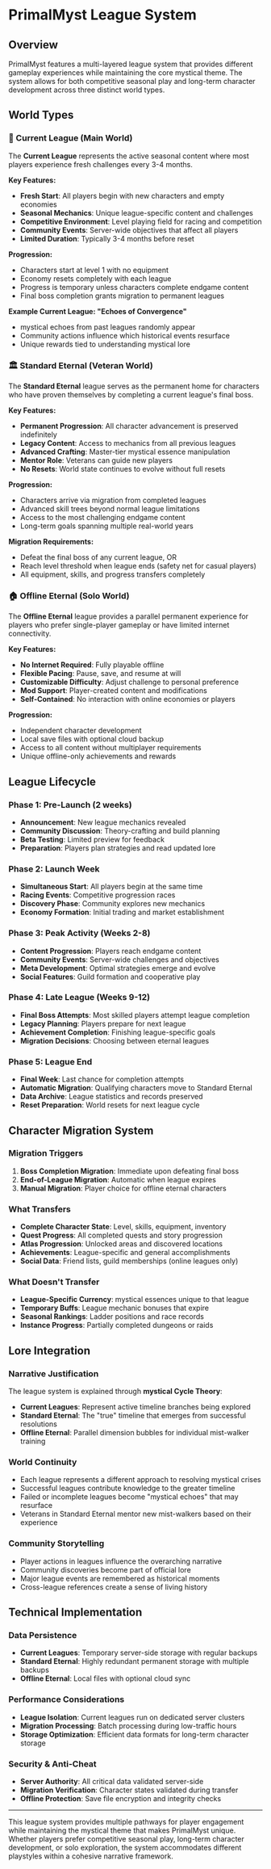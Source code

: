 # PrimalMyst League System

## Overview

PrimalMyst features a multi-layered league system that provides different gameplay experiences while maintaining the core mystical theme. The system allows for both competitive seasonal play and long-term character development across three distinct world types.

## World Types

### 🔄 Current League (Main World)
The **Current League** represents the active seasonal content where most players experience fresh challenges every 3-4 months.

**Key Features:**
- **Fresh Start**: All players begin with new characters and empty economies
- **Seasonal Mechanics**: Unique league-specific content and challenges
- **Competitive Environment**: Level playing field for racing and competition
- **Community Events**: Server-wide objectives that affect all players
- **Limited Duration**: Typically 3-4 months before reset

**Progression:**
- Characters start at level 1 with no equipment
- Economy resets completely with each league
- Progress is temporary unless characters complete endgame content
- Final boss completion grants migration to permanent leagues

**Example Current League: "Echoes of Convergence"**
- mystical echoes from past leagues randomly appear
- Community actions influence which historical events resurface
- Unique rewards tied to understanding mystical lore

### 🏛️ Standard Eternal (Veteran World)
The **Standard Eternal** league serves as the permanent home for characters who have proven themselves by completing a current league's final boss.

**Key Features:**
- **Permanent Progression**: All character advancement is preserved indefinitely
- **Legacy Content**: Access to mechanics from all previous leagues
- **Advanced Crafting**: Master-tier mystical essence manipulation
- **Mentor Role**: Veterans can guide new players
- **No Resets**: World state continues to evolve without full resets

**Progression:**
- Characters arrive via migration from completed leagues
- Advanced skill trees beyond normal league limitations
- Access to the most challenging endgame content
- Long-term goals spanning multiple real-world years

**Migration Requirements:**
- Defeat the final boss of any current league, OR
- Reach level threshold when league ends (safety net for casual players)
- All equipment, skills, and progress transfers completely

### 🏠 Offline Eternal (Solo World)
The **Offline Eternal** league provides a parallel permanent experience for players who prefer single-player gameplay or have limited internet connectivity.

**Key Features:**
- **No Internet Required**: Fully playable offline
- **Flexible Pacing**: Pause, save, and resume at will
- **Customizable Difficulty**: Adjust challenge to personal preference
- **Mod Support**: Player-created content and modifications
- **Self-Contained**: No interaction with online economies or players

**Progression:**
- Independent character development
- Local save files with optional cloud backup
- Access to all content without multiplayer requirements
- Unique offline-only achievements and rewards

## League Lifecycle

### Phase 1: Pre-Launch (2 weeks)
- **Announcement**: New league mechanics revealed
- **Community Discussion**: Theory-crafting and build planning
- **Beta Testing**: Limited preview for feedback
- **Preparation**: Players plan strategies and read updated lore

### Phase 2: Launch Week
- **Simultaneous Start**: All players begin at the same time
- **Racing Events**: Competitive progression races
- **Discovery Phase**: Community explores new mechanics
- **Economy Formation**: Initial trading and market establishment

### Phase 3: Peak Activity (Weeks 2-8)
- **Content Progression**: Players reach endgame content
- **Community Events**: Server-wide challenges and objectives
- **Meta Development**: Optimal strategies emerge and evolve
- **Social Features**: Guild formation and cooperative play

### Phase 4: Late League (Weeks 9-12)
- **Final Boss Attempts**: Most skilled players attempt league completion
- **Legacy Planning**: Players prepare for next league
- **Achievement Completion**: Finishing league-specific goals
- **Migration Decisions**: Choosing between eternal leagues

### Phase 5: League End
- **Final Week**: Last chance for completion attempts
- **Automatic Migration**: Qualifying characters move to Standard Eternal
- **Data Archive**: League statistics and records preserved
- **Reset Preparation**: World resets for next league cycle

## Character Migration System

### Migration Triggers
1. **Boss Completion Migration**: Immediate upon defeating final boss
2. **End-of-League Migration**: Automatic when league expires
3. **Manual Migration**: Player choice for offline eternal characters

### What Transfers
- **Complete Character State**: Level, skills, equipment, inventory
- **Quest Progress**: All completed quests and story progression
- **Atlas Progression**: Unlocked areas and discovered locations
- **Achievements**: League-specific and general accomplishments
- **Social Data**: Friend lists, guild memberships (online leagues only)

### What Doesn't Transfer
- **League-Specific Currency**: mystical essences unique to that league
- **Temporary Buffs**: League mechanic bonuses that expire
- **Seasonal Rankings**: Ladder positions and race records
- **Instance Progress**: Partially completed dungeons or raids

## Lore Integration

### Narrative Justification
The league system is explained through **mystical Cycle Theory**:

- **Current Leagues**: Represent active timeline branches being explored
- **Standard Eternal**: The "true" timeline that emerges from successful resolutions
- **Offline Eternal**: Parallel dimension bubbles for individual mist-walker training

### World Continuity
- Each league represents a different approach to resolving mystical crises
- Successful leagues contribute knowledge to the greater timeline
- Failed or incomplete leagues become "mystical echoes" that may resurface
- Veterans in Standard Eternal mentor new mist-walkers based on their experience

### Community Storytelling
- Player actions in leagues influence the overarching narrative
- Community discoveries become part of official lore
- Major league events are remembered as historical moments
- Cross-league references create a sense of living history

## Technical Implementation

### Data Persistence
- **Current Leagues**: Temporary server-side storage with regular backups
- **Standard Eternal**: Highly redundant permanent storage with multiple backups  
- **Offline Eternal**: Local files with optional cloud sync

### Performance Considerations
- **League Isolation**: Current leagues run on dedicated server clusters
- **Migration Processing**: Batch processing during low-traffic hours
- **Storage Optimization**: Efficient data formats for long-term character storage

### Security & Anti-Cheat
- **Server Authority**: All critical data validated server-side
- **Migration Verification**: Character states validated during transfer
- **Offline Protection**: Save file encryption and integrity checks

---

This league system provides multiple pathways for player engagement while maintaining the mystical theme that makes PrimalMyst unique. Whether players prefer competitive seasonal play, long-term character development, or solo exploration, the system accommodates different playstyles within a cohesive narrative framework.



